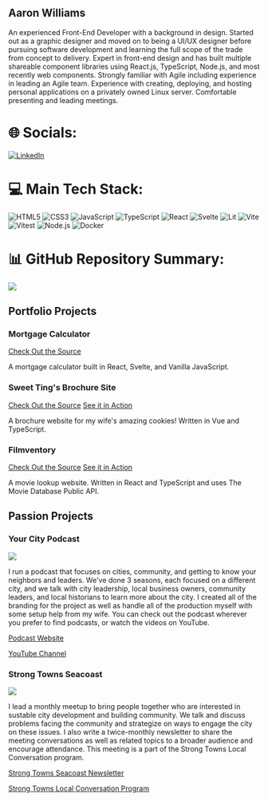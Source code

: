 ## Aaron Williams
An experienced Front-End Developer with a background in design. Started out as a graphic designer and moved on to being a UI/UX designer before pursuing software development and learning the full scope of the trade from concept to delivery. Expert in front-end design and has built multiple shareable component libraries using React.js, TypeScript, Node.js, and most recently web components. Strongly familiar with Agile including experience in leading an Agile team. Experience with creating, deploying, and hosting personal applications on a privately owned Linux server. Comfortable presenting and leading meetings.

# 🌐 Socials:
[![LinkedIn](https://img.shields.io/badge/LinkedIn-%230077B5.svg?logo=linkedin&logoColor=white)](https://linkedin.com/in/https://www.linkedin.com/in/aaron-daniel-williams/) 

# 💻 Main Tech Stack:
![HTML5](https://img.shields.io/badge/HTML5-E34F26.svg?style=for-the-badge&logo=HTML5&logoColor=white) ![CSS3](https://img.shields.io/badge/CSS3-1572B6.svg?style=for-the-badge&logo=CSS3&logoColor=white) ![JavaScript](https://img.shields.io/badge/JavaScript-F7DF1E.svg?style=for-the-badge&logo=JavaScript&logoColor=black) ![TypeScript](https://img.shields.io/badge/TypeScript-3178C6.svg?style=for-the-badge&logo=TypeScript&logoColor=white) ![React](https://img.shields.io/badge/React-61DAFB.svg?style=for-the-badge&logo=React&logoColor=black) ![Svelte](https://img.shields.io/badge/Svelte-FF3E00.svg?style=for-the-badge&logo=Svelte&logoColor=white) ![Lit](https://img.shields.io/badge/Lit-324FFF.svg?style=for-the-badge&logo=Lit&logoColor=white) ![Vite](https://img.shields.io/badge/Vite-646CFF.svg?style=for-the-badge&logo=Vite&logoColor=white) ![Vitest](https://img.shields.io/badge/Vitest-6E9F18.svg?style=for-the-badge&logo=Vitest&logoColor=white) ![Node.js](https://img.shields.io/badge/Node.js-5FA04E.svg?style=for-the-badge&logo=nodedotjs&logoColor=white) ![Docker](https://img.shields.io/badge/Docker-2496ED.svg?style=for-the-badge&logo=Docker&logoColor=white)

# 📊 GitHub Repository Summary:
![](https://github-readme-stats.vercel.app/api/top-langs/?username=Gutenborg&theme=dark&hide_border=false&include_all_commits=true&count_private=false&layout=compact)

<!-- Proudly created with GPRM ( https://gprm.itsvg.in ) -->

## Portfolio Projects

### Mortgage Calculator
[Check Out the Source](https://github.com/Gutenborg/mortgage-calculator)

A mortgage calculator built in React, Svelte, and Vanilla JavaScript.

### Sweet Ting's Brochure Site
[Check Out the Source](https://github.com/Gutenborg/Sweet-Tings-Brochure-Site)
[See it in Action](https://sweet-tings-brochure-site.vercel.app/)

A brochure website for my wife's amazing cookies! Written in Vue and TypeScript.

### Filmventory
[Check Out the Source](https://github.com/Gutenborg/Filmventory)
[See it in Action](https://filmventory.vercel.app/#/)

A movie lookup website. Written in React and TypeScript and uses The Movie Database Public API.

## Passion Projects

### Your City Podcast
![](https://storage.buzzsprout.com/variants/pvs1rqv3zy2jg7c3q1ttqx2s0t0k/b49cbe86cb411762753e730c58953bb88ad958a9d657212c074729b6f04e5463.jpg)

I run a podcast that focuses on cities, community, and getting to know your neighbors and leaders. We've done 3 seasons, each focused on a different city, and we talk with city leadership, local business owners, community leaders, and local historians to learn more about the city. I created all of the branding for the project as well as handle all of the production myself with some setup help from my wife. You can check out the podcast wherever you prefer to find podcasts, or watch the videos on YouTube.

[Podcast Website](https://www.yourcity.studio/)

[YouTube Channel](https://www.youtube.com/channel/UCymzv6aioviTBh0EDH75p6A)

### Strong Towns Seacoast
![](https://substackcdn.com/image/fetch/w_300,h_300,c_fill,f_webp,q_auto:good,fl_progressive:steep,g_auto/https%3A%2F%2Fsubstack-post-media.s3.amazonaws.com%2Fpublic%2Fimages%2Ff3594824-3439-45dd-b668-060f0f4665d2_1000x1000.jpeg)

I lead a monthly meetup to bring people together who are interested in sustable city development and building community. We talk and discuss problems facing the community and strategize on ways to engage the city on these issues. I also write a twice-monthly newsletter to share the meeting conversations as well as related topics to a broader audience and encourage attendance. This meeting is a part of the Strong Towns Local Conversation program.

[Strong Towns Seacoast Newsletter](https://strongtownsseacoast.substack.com/)

[Strong Towns Local Conversation Program](https://www.strongtowns.org/local)
